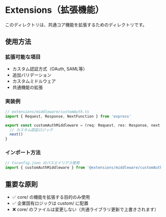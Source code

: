 # Extensions（拡張機能）

このディレクトリは、共通コア機能を拡張するためのディレクトリです。

## 使用方法

### 拡張可能な項目
- カスタム認証方式（OAuth, SAML等）
- 追加バリデーション
- カスタムミドルウェア
- 共通機能の拡張

### 実装例

```typescript
// extensions/middleware/customAuth.ts
import { Request, Response, NextFunction } from 'express'

export const customAuthMiddleware = (req: Request, res: Response, next: NextFunction) => {
  // カスタム認証ロジック
  next()
}
```

### インポート方法

```typescript
// tsconfig.json のパスエイリアス使用
import { customAuthMiddleware } from '@extensions/middleware/customAuth'
```

## 重要な原則

- ✅ core/ の機能を拡張する目的のみ使用
- ✅ 企業固有ロジックは custom/ に配置
- ❌ core/ のファイルは変更しない（共通ライブラリ更新で上書きされます）
